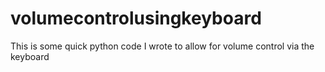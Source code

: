 # volumecontrolusingkeyboard
This is some quick python code I wrote to allow for volume control via the keyboard
